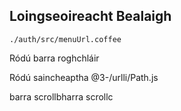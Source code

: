 ## Loingseoireacht Bealaigh

`./auth/src/menuUrl.coffee`

Ródú barra roghchláir

Ródú saincheaptha
@3-/urlli/Path.js

barra scrollbharra
scrollc